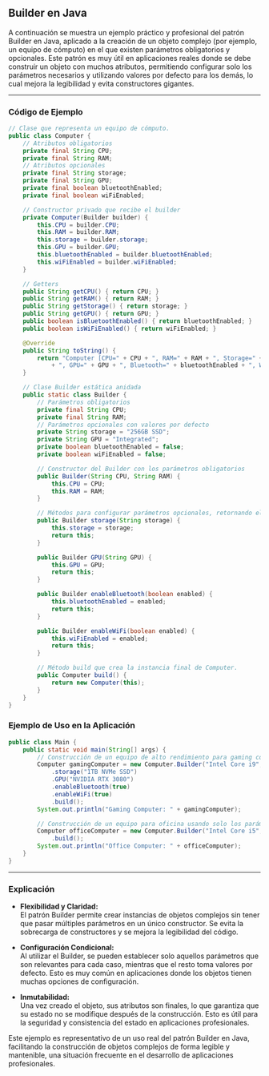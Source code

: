 ## Builder en Java

A continuación se muestra un ejemplo práctico y profesional del patrón Builder en Java, aplicado a la creación de un objeto complejo (por ejemplo, un equipo de cómputo) en el que existen parámetros obligatorios y opcionales. Este patrón es muy útil en aplicaciones reales donde se debe construir un objeto con muchos atributos, permitiendo configurar solo los parámetros necesarios y utilizando valores por defecto para los demás, lo cual mejora la legibilidad y evita constructores gigantes.

---

### Código de Ejemplo

```java
// Clase que representa un equipo de cómputo.
public class Computer {
    // Atributos obligatorios
    private final String CPU;
    private final String RAM;
    // Atributos opcionales
    private final String storage;
    private final String GPU;
    private final boolean bluetoothEnabled;
    private final boolean wiFiEnabled;

    // Constructor privado que recibe el builder
    private Computer(Builder builder) {
        this.CPU = builder.CPU;
        this.RAM = builder.RAM;
        this.storage = builder.storage;
        this.GPU = builder.GPU;
        this.bluetoothEnabled = builder.bluetoothEnabled;
        this.wiFiEnabled = builder.wiFiEnabled;
    }

    // Getters
    public String getCPU() { return CPU; }
    public String getRAM() { return RAM; }
    public String getStorage() { return storage; }
    public String getGPU() { return GPU; }
    public boolean isBluetoothEnabled() { return bluetoothEnabled; }
    public boolean isWiFiEnabled() { return wiFiEnabled; }

    @Override
    public String toString() {
        return "Computer [CPU=" + CPU + ", RAM=" + RAM + ", Storage=" + storage 
            + ", GPU=" + GPU + ", Bluetooth=" + bluetoothEnabled + ", WiFi=" + wiFiEnabled + "]";
    }

    // Clase Builder estática anidada
    public static class Builder {
        // Parámetros obligatorios
        private final String CPU;
        private final String RAM;
        // Parámetros opcionales con valores por defecto
        private String storage = "256GB SSD";
        private String GPU = "Integrated";
        private boolean bluetoothEnabled = false;
        private boolean wiFiEnabled = false;

        // Constructor del Builder con los parámetros obligatorios
        public Builder(String CPU, String RAM) {
            this.CPU = CPU;
            this.RAM = RAM;
        }

        // Métodos para configurar parámetros opcionales, retornando el Builder para encadenar llamadas.
        public Builder storage(String storage) {
            this.storage = storage;
            return this;
        }

        public Builder GPU(String GPU) {
            this.GPU = GPU;
            return this;
        }

        public Builder enableBluetooth(boolean enabled) {
            this.bluetoothEnabled = enabled;
            return this;
        }

        public Builder enableWiFi(boolean enabled) {
            this.wiFiEnabled = enabled;
            return this;
        }

        // Método build que crea la instancia final de Computer.
        public Computer build() {
            return new Computer(this);
        }
    }
}
```

### Ejemplo de Uso en la Aplicación

```java
public class Main {
    public static void main(String[] args) {
        // Construcción de un equipo de alto rendimiento para gaming con todos los parámetros configurados.
        Computer gamingComputer = new Computer.Builder("Intel Core i9", "32GB")
            .storage("1TB NVMe SSD")
            .GPU("NVIDIA RTX 3080")
            .enableBluetooth(true)
            .enableWiFi(true)
            .build();
        System.out.println("Gaming Computer: " + gamingComputer);

        // Construcción de un equipo para oficina usando solo los parámetros obligatorios y los valores por defecto.
        Computer officeComputer = new Computer.Builder("Intel Core i5", "16GB")
            .build();
        System.out.println("Office Computer: " + officeComputer);
    }
}
```

---

### Explicación

- **Flexibilidad y Claridad:**  
  El patrón Builder permite crear instancias de objetos complejos sin tener que pasar múltiples parámetros en un único constructor. Se evita la sobrecarga de constructores y se mejora la legibilidad del código.

- **Configuración Condicional:**  
  Al utilizar el Builder, se pueden establecer solo aquellos parámetros que son relevantes para cada caso, mientras que el resto toma valores por defecto. Esto es muy común en aplicaciones donde los objetos tienen muchas opciones de configuración.

- **Inmutabilidad:**  
  Una vez creado el objeto, sus atributos son finales, lo que garantiza que su estado no se modifique después de la construcción. Esto es útil para la seguridad y consistencia del estado en aplicaciones profesionales.

Este ejemplo es representativo de un uso real del patrón Builder en Java, facilitando la construcción de objetos complejos de forma legible y mantenible, una situación frecuente en el desarrollo de aplicaciones profesionales.
